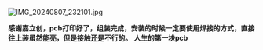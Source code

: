 ![IMG_20240807_232101.jpg](https://github.com/user-attachments/assets/6f05eb5f-321e-41ba-b5dc-908bcd97e71d)

**感谢嘉立创，pcb打印好了，组装完成，安装的时候一定要使用焊接的方式，直接往上装虽然能亮，但是接触还是不行的。**
**人生的第一块pcb**